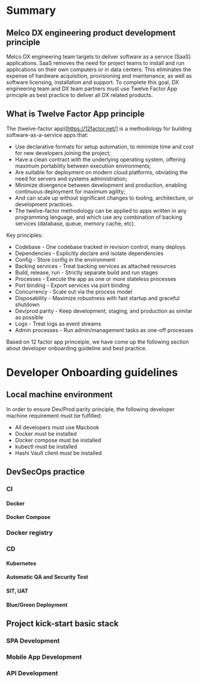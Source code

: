 # Summary

## Melco DX engineering product development principle

Melco DX engineering team targets to deliver software as a service (SaaS) applications.  SaaS removes the need for project teams to install and run applications on their own computers or in data centers. This eliminates the expense of hardware acquisition, provisioning and maintenance, as well as software licensing, installation and support.  To complete this goal, DX engineering team and DX team partners must use Twelve Factor App principle as best practice to deliver all DX related products.

## What is Twelve Factor App principle

The (twelve-factor app)[https://12factor.net/] is a methodology for building software-as-a-service apps that:

- Use declarative formats for setup automation, to minimize time and cost for new developers joining the project;
- Have a clean contract with the underlying operating system, offering maximum portability between execution environments;
- Are suitable for deployment on modern cloud platforms, obviating the need for servers and systems administration;
- Minimize divergence between development and production, enabling continuous deployment for maximum agility;
- And can scale up without significant changes to tooling, architecture, or development practices.
- The twelve-factor methodology can be applied to apps written in any programming language, and which use any combination of backing services (database, queue, memory cache, etc).

Key principles:
* Codebase - One codebase tracked in revision control, many deploys
* Dependencies - Explicitly declare and isolate dependencies
* Config - Store config in the environment
* Backing services - Treat backing services as attached resources
* Build, release, run - Strictly separate build and run stages
* Processes - Execute the app as one or more stateless processes
* Port binding - Export services via port binding
* Concurrency - Scale out via the process model
* Disposability - Maximize robustness with fast startup and graceful shutdown
* Dev/prod parity - Keep development, staging, and production as similar as possible
* Logs - Treat logs as event streams
* Admin processes - Run admin/management tasks as one-off processes

Based on 12 factor app princeiple, we have come up the following section about developer onboarding guideline and best practice.

# Developer Onboarding guidelines

## Local machine environment

In order to ensure Dev/Prod parity principle, the following developer machine requirement must be fulfilled:

* All developers must use Macbook
* Docker must be installed
* Docker compose must be installed
* kubectl must be installed
* Hashi Vault client must be installed

## DevSecOps practice

### CI

#### Docker

#### Docker Compose

### Docker registry

### CD

#### Kubernetes

#### Automatic QA and Security Test

#### SIT, UAT

#### Blue/Green Deployment

## Project kick-start basic stack

### SPA Development

### Mobile App Development

### API Development